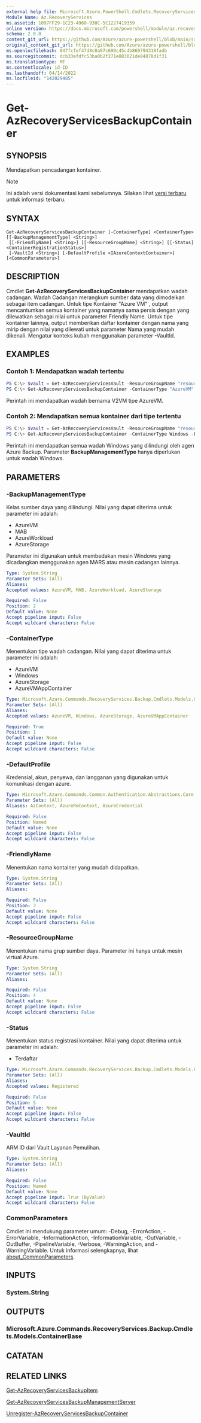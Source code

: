 ```yaml
---
external help file: Microsoft.Azure.PowerShell.Cmdlets.RecoveryServices.Backup.dll-Help.xml
Module Name: Az.RecoveryServices
ms.assetid: 1097FF29-1C23-4960-930C-5C1227419359
online version: https://docs.microsoft.com/powershell/module/az.recoveryservices/get-azrecoveryservicesbackupcontainer
schema: 2.0.0
content_git_url: https://github.com/Azure/azure-powershell/blob/main/src/RecoveryServices/RecoveryServices/help/Get-AzRecoveryServicesBackupContainer.md
original_content_git_url: https://github.com/Azure/azure-powershell/blob/main/src/RecoveryServices/RecoveryServices/help/Get-AzRecoveryServicesBackupContainer.md
ms.openlocfilehash: 047fcfef47d8c0a97c699c45c4b869794318fadb
ms.sourcegitcommit: dcb33efdfc53ba0b2f271e883021de84878d1f31
ms.translationtype: MT
ms.contentlocale: id-ID
ms.lasthandoff: 04/14/2022
ms.locfileid: "142029485"
---
```

# Get-AzRecoveryServicesBackupContainer

## SYNOPSIS

Mendapatkan pencadangan kontainer.

> [!NOTE]
>Ini adalah versi dokumentasi kami sebelumnya. Silakan lihat [versi terbaru](/powershell/module/az.recoveryservices/get-azrecoveryservicesbackupcontainer) untuk informasi terbaru.

## SYNTAX

```
Get-AzRecoveryServicesBackupContainer [-ContainerType] <ContainerType> [[-BackupManagementType] <String>]
 [[-FriendlyName] <String>] [[-ResourceGroupName] <String>] [[-Status] <ContainerRegistrationStatus>]
 [-VaultId <String>] [-DefaultProfile <IAzureContextContainer>] [<CommonParameters>]
```

## DESCRIPTION

Cmdlet **Get-AzRecoveryServicesBackupContainer** mendapatkan wadah cadangan. Wadah Cadangan merangkum sumber data yang dimodelkan sebagai item cadangan.
Untuk tipe Kontainer "Azure VM" , output mencantumkan semua kontainer yang namanya sama persis dengan yang dilewatkan sebagai nilai untuk parameter Friendly Name. Untuk tipe kontainer lainnya, output memberikan daftar kontainer dengan nama yang mirip dengan nilai yang dilewati untuk parameter Nama yang mudah dikenali.
Mengatur konteks kubah menggunakan parameter -VaultId.

## EXAMPLES

### Contoh 1: Mendapatkan wadah tertentu

```powershell
PS C:\> $vault = Get-AzRecoveryServicesVault -ResourceGroupName "resourceGroup" -Name "vaultName"
PS C:\> Get-AzRecoveryServicesBackupContainer -ContainerType "AzureVM" -Status "Registered" -FriendlyName "V2VM" -VaultId $vault.ID
```

Perintah ini mendapatkan wadah bernama V2VM tipe AzureVM.

### Contoh 2: Mendapatkan semua kontainer dari tipe tertentu

```powershell
PS C:\> $vault = Get-AzRecoveryServicesVault -ResourceGroupName "resourceGroup" -Name "vaultName"
PS C:\> Get-AzRecoveryServicesBackupContainer -ContainerType Windows -BackupManagementType MAB -VaultId $vault.ID
```

Perintah ini mendapatkan semua wadah Windows yang dilindungi oleh agen Azure Backup.
Parameter **BackupManagementType** hanya diperlukan untuk wadah Windows.

## PARAMETERS

### -BackupManagementType

Kelas sumber daya yang dilindungi. Nilai yang dapat diterima untuk parameter ini adalah:

- AzureVM
- MAB
- AzureWorkload
- AzureStorage

Parameter ini digunakan untuk membedakan mesin Windows yang dicadangkan menggunakan agen MARS atau mesin cadangan lainnya.

```yaml
Type: System.String
Parameter Sets: (All)
Aliases:
Accepted values: AzureVM, MAB, AzureWorkload, AzureStorage

Required: False
Position: 2
Default value: None
Accept pipeline input: False
Accept wildcard characters: False
```

### -ContainerType

Menentukan tipe wadah cadangan.
Nilai yang dapat diterima untuk parameter ini adalah:

- AzureVM
- Windows
- AzureStorage
- AzureVMAppContainer

```yaml
Type: Microsoft.Azure.Commands.RecoveryServices.Backup.Cmdlets.Models.ContainerType
Parameter Sets: (All)
Aliases:
Accepted values: AzureVM, Windows, AzureStorage, AzureVMAppContainer

Required: True
Position: 1
Default value: None
Accept pipeline input: False
Accept wildcard characters: False
```

### -DefaultProfile

Kredensial, akun, penyewa, dan langganan yang digunakan untuk komunikasi dengan azure.

```yaml
Type: Microsoft.Azure.Commands.Common.Authentication.Abstractions.Core.IAzureContextContainer
Parameter Sets: (All)
Aliases: AzContext, AzureRmContext, AzureCredential

Required: False
Position: Named
Default value: None
Accept pipeline input: False
Accept wildcard characters: False
```

### -FriendlyName

Menentukan nama kontainer yang mudah didapatkan.

```yaml
Type: System.String
Parameter Sets: (All)
Aliases:

Required: False
Position: 3
Default value: None
Accept pipeline input: False
Accept wildcard characters: False
```

### -ResourceGroupName

Menentukan nama grup sumber daya.
Parameter ini hanya untuk mesin virtual Azure.

```yaml
Type: System.String
Parameter Sets: (All)
Aliases:

Required: False
Position: 4
Default value: None
Accept pipeline input: False
Accept wildcard characters: False
```

### -Status

Menentukan status registrasi kontainer.
Nilai yang dapat diterima untuk parameter ini adalah:

- Terdaftar

```yaml
Type: Microsoft.Azure.Commands.RecoveryServices.Backup.Cmdlets.Models.ContainerRegistrationStatus
Parameter Sets: (All)
Aliases:
Accepted values: Registered

Required: False
Position: 5
Default value: None
Accept pipeline input: False
Accept wildcard characters: False
```

### -VaultId

ARM ID dari Vault Layanan Pemulihan.

```yaml
Type: System.String
Parameter Sets: (All)
Aliases:

Required: False
Position: Named
Default value: None
Accept pipeline input: True (ByValue)
Accept wildcard characters: False
```

### CommonParameters
Cmdlet ini mendukung parameter umum: -Debug, -ErrorAction, -ErrorVariable, -InformationAction, -InformationVariable, -OutVariable, -OutBuffer, -PipelineVariable, -Verbose, -WarningAction, and -WarningVariable. Untuk informasi selengkapnya, lihat [about_CommonParameters](http://go.microsoft.com/fwlink/?LinkID=113216).

## INPUTS

### System.String

## OUTPUTS

### Microsoft.Azure.Commands.RecoveryServices.Backup.Cmdlets.Models.ContainerBase

## CATATAN

## RELATED LINKS

[Get-AzRecoveryServicesBackupItem](./Get-AzRecoveryServicesBackupItem.md)

[Get-AzRecoveryServicesBackupManagementServer](./Get-AzRecoveryServicesBackupManagementServer.md)

[Unregister-AzRecoveryServicesBackupContainer](./Unregister-AzRecoveryServicesBackupContainer.md)
